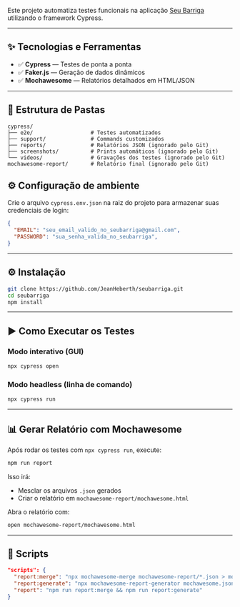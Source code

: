 Este projeto automatiza testes funcionais na aplicação [Seu Barriga](https://seubarriga.wcaquino.me) utilizando o framework Cypress.

---

## ✨ Tecnologias e Ferramentas

- ✅ **Cypress** — Testes de ponta a ponta
- ✅ **Faker.js** — Geração de dados dinâmicos
- ✅ **Mochawesome** — Relatórios detalhados em HTML/JSON

---

## 📁 Estrutura de Pastas

```
cypress/
├── e2e/                  # Testes automatizados
├── support/              # Commands customizados
├── reports/              # Relatórios JSON (ignorado pelo Git)
├── screenshots/          # Prints automáticos (ignorado pelo Git)
└── videos/               # Gravações dos testes (ignorado pelo Git)
mochawesome-report/       # Relatório final (ignorado pelo Git)
```
## ⚙️ Configuração de ambiente

Crie o arquivo `cypress.env.json` na raiz do projeto para armazenar suas credenciais de login:

```json
{
  "EMAIL": "seu_email_valido_no_seubarriga@gmail.com",
  "PASSWORD": "sua_senha_valida_no_seubarriga",
}
```
---

## ⚙️ Instalação

```bash
git clone https://github.com/JeanHeberth/seubarriga.git
cd seubarriga
npm install
```

---

## ▶️ Como Executar os Testes

### Modo interativo (GUI)

```bash
npx cypress open
```

### Modo headless (linha de comando)

```bash
npx cypress run
```

---

## 📊 Gerar Relatório com Mochawesome

Após rodar os testes com `npx cypress run`, execute:

```bash
npm run report
```

Isso irá:
- Mesclar os arquivos `.json` gerados
- Criar o relatório em `mochawesome-report/mochawesome.html`

Abra o relatório com:

```bash
open mochawesome-report/mochawesome.html
```

---

## 📜 Scripts

```json
"scripts": {
  "report:merge": "npx mochawesome-merge mochawesome-report/*.json > mochawesome.json",
  "report:generate": "npx mochawesome-report-generator mochawesome.json -o mochawesome-report",
  "report": "npm run report:merge && npm run report:generate"
}
```